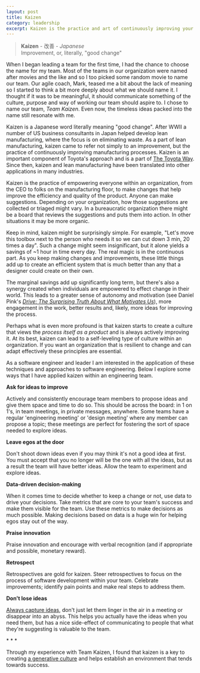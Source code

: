 ```yaml
---
layout: post
title: Kaizen
category: leadership
excerpt: Kaizen is the practice and art of continuously improving your processes. I explore how kaizen can be applied in engineering teams and what the benefits are.
---
```


> **Kaizen** - 改善 - _Japanese_   
> Improvement, or, literally, "good change"

When I began leading a team for the first time, I had the chance to choose the name for my team. Most of the teams in our organization were named after movies and the like and so I too picked some random movie to name our team. Our agile coach, Mark, teased me a bit about the lack of meaning so I started to think a bit more deeply about what we should name it. I thought if it was to be meaningful, it should communicate something of the culture, purpose and way of working our team should aspire to. I chose to name our team, _Team Kaizen_. Even now, the timeless ideas packed into the name still resonate with me.

Kaizen is a Japanese word literally meaning "good change". After WWII a number of US business consultants in Japan helped develop lean manufacturing, where the focus is on eliminating waste. As a part of lean manufacturing, kaizen came to refer not simply to an improvement, but the practice of continuously improving manufacturing processes. Kaizen is an important component of Toyota's approach and is a part of [The Toyota Way](https://en.wikipedia.org/wiki/The_Toyota_Way). Since then, kaizen and lean manufacturing have been translated into other applications in many industries.

Kaizen is the practice of empowering everyone within an organization, from the CEO to folks on the manufacturing floor, to make changes that help improve the efficiency and quality of the product. Anyone can make suggestions. Depending on your organization, how those suggestions are collected or triaged might vary. In a bureaucratic organization there might be a board that reviews the suggestions and puts them into action. In other situations it may be more organic.

Keep in mind, kaizen might be surprisingly simple. For example, "Let's move this toolbox next to the person who needs it so we can cut down 3 min, 20 times a day". Such a change might seem insignificant, but it alone yields a savings of ~1 hour in time every day. The real magic is in the continuous part. As you keep making changes and improvements, these little things add up to create an efficient system that is much better than any that a designer could create on their own. 

The marginal savings add up significantly long term, but there's also a synergy created when individuals are empowered to effect change in their world. This leads to a greater sense of autonomy and motivation (see Daniel Pink's _[Drive: The Surprising Truth About What Motivates Us](https://en.wikipedia.org/wiki/Drive:_The_Surprising_Truth_About_What_Motivates_Us)_), more engagement in the work, better results and, likely, more ideas for improving the process.

Perhaps what is even more profound is that kaizen starts to create a culture that views the _process itself as a product_ and is always actively improving it. At its best, kaizen can lead to a self-leveling type of culture within an organization. If you want an organization that is resilient to change and can adapt effectively these principles are essential. 

As a software engineer and leader I am interested in the application of these techniques and approaches to software engineering. Below I explore some ways that I have applied kaizen within an engineering team.

**Ask for ideas to improve**

Actively and consistently encourage team members to propose ideas and give them space and time to do so. This should be across the board: in 1 on 1's, in team meetings, in private messages, anywhere. Some teams have a regular 'engineering meeting' or 'design meeting' where any member can propose a topic; these meetings are perfect for fostering the sort of space needed to explore ideas.

**Leave egos at the door**

Don't shoot down ideas even if you may think it's not a good idea at first. You must accept that you no longer will be the one with all the ideas, but as a result the team will have better ideas. Allow the team to experiment and explore ideas.

**Data-driven decision-making**

When it comes time to decide whether to keep a change or not, use data to drive your decisions. Take metrics that are core to your team's success and make them visible for the team. Use these metrics to make decisions as much possible. Making decisions based on data is a huge win for helping egos stay out of the way.

**Praise innovation** 

Praise innovation and encourage with verbal recognition (and if appropriate and possible, monetary reward).

**Retrospect**

Retrospectives are gold for kaizen. Steer retrospectives to focus on the process of software development within your team. Celebrate improvements; identify pain points and make real steps to address them.

**Don't lose ideas**

[Always capture ideas](/2019/08/21/always-be-capturing), don't just let them linger in the air in a meeting or disappear into an abyss. This helps you actually have the ideas when you need them, but has a nice side-effect of communicating to people that what they're suggesting is valuable to the team.

\* \* \*

Through my experience with Team Kaizen, I found that kaizen is a key to creating [a generative culture](/2019/08/27/generative-team-culture) and helps establish an environment that tends towards success. 
